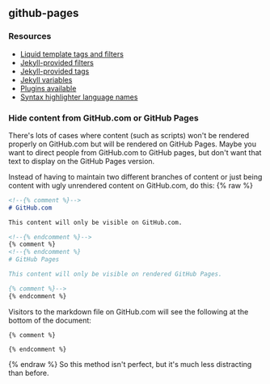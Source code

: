 ## github-pages

### Resources
- [Liquid template tags and filters](https://shopify.github.io/liquid/)
- [Jekyll-provided filters](https://jekyllrb.com/docs/liquid/filters/)
- [Jekyll-provided tags](https://jekyllrb.com/docs/liquid/tags/)
- [Jekyll variables](https://jekyllrb.com/docs/variables/)
- [Plugins available](https://pages.github.com/versions/)
- [Syntax highlighter language names](https://github.com/rouge-ruby/rouge/wiki/List-of-supported-languages-and-lexers)

### Hide content from GitHub.com or GitHub Pages
There's lots of cases where content (such as scripts) won't be rendered properly on GitHub.com but will be rendered on GitHub Pages. Maybe you want to direct people from GitHub.com to GitHub pages, but don't want that text to display on the GitHub Pages version.

Instead of having to maintain two different branches of content or just being content with ugly unrendered content on GitHub.com, do this:
{% raw %}
```md
<!--{% comment %}-->
# GitHub.com

This content will only be visible on GitHub.com.

<!--{% endcomment %}-->
{% comment %}
<!--{% endcomment %}
# GitHub Pages

This content will only be visible on rendered GitHub Pages.

{% comment %}-->
{% endcomment %}
```
Visitors to the markdown file on GitHub.com will see the following at the bottom of the document:
```
{% comment %}

{% endcomment %}
```
{% endraw %}
So this method isn't perfect, but it's much less distracting than before.

